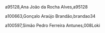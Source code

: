 a95128,Ana João da Rocha Alves,a95128 

a100663,Gonçalo Araújo Brandão,brandao34 

a100597,Simão Pedro Ferreira Antunes,008Loki 

